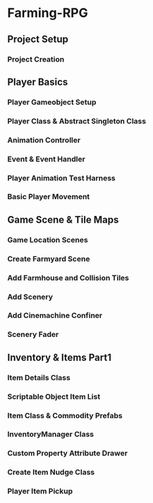 # Farming-RPG

## Project Setup
### Project Creation

## Player Basics
### Player Gameobject Setup
### Player Class & Abstract Singleton Class
### Animation Controller
### Event & Event Handler
### Player Animation Test Harness
### Basic Player Movement

## Game Scene & Tile Maps
### Game Location Scenes
### Create Farmyard Scene
### Add Farmhouse and Collision Tiles
### Add Scenery
### Add Cinemachine Confiner
### Scenery Fader

## Inventory & Items Part1
### Item Details Class
### Scriptable Object Item List
### Item Class & Commodity Prefabs
### InventoryManager Class
### Custom Property Attribute Drawer
### Create Item Nudge Class
### Player Item Pickup
